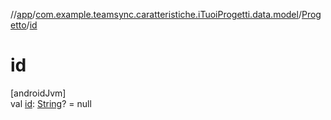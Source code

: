 //[app](../../../index.md)/[com.example.teamsync.caratteristiche.iTuoiProgetti.data.model](../index.md)/[Progetto](index.md)/[id](id.md)

# id

[androidJvm]\
val [id](id.md): [String](https://kotlinlang.org/api/latest/jvm/stdlib/kotlin/-string/index.html)? = null
